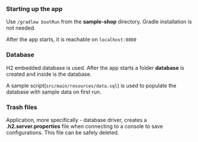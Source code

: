 ### Starting up the app
Use <code>/gradlew bootRun</code> from the **sample-shop** directory. Gradle installation is not needed.

After the app starts, it is reachable on <code>localhost:8080</code>

### Database
H2 embedded database is used. After the app starts a folder **database** is created and inside is the database.

A sample script(<code>src/main/resources/data.sql</code>) is used to populate the database with sample data on first run.

### Trash files
Application, more specifically - database driver, creates a **.h2.server.properties** file when connecting to a console to 
save configurations. This file can be safely deleted.

